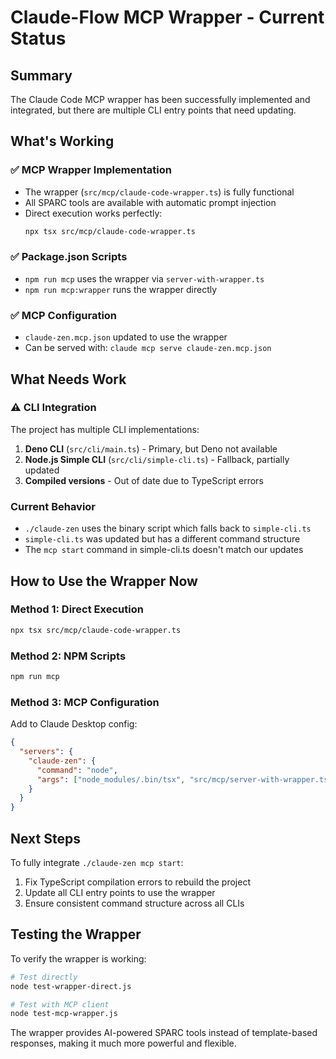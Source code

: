 # Claude-Flow MCP Wrapper - Current Status

## Summary

The Claude Code MCP wrapper has been successfully implemented and integrated, but there are multiple CLI entry points that need updating.

## What's Working

### ✅ MCP Wrapper Implementation
- The wrapper (`src/mcp/claude-code-wrapper.ts`) is fully functional
- All SPARC tools are available with automatic prompt injection
- Direct execution works perfectly:
  ```bash
  npx tsx src/mcp/claude-code-wrapper.ts
  ```

### ✅ Package.json Scripts
- `npm run mcp` uses the wrapper via `server-with-wrapper.ts`
- `npm run mcp:wrapper` runs the wrapper directly

### ✅ MCP Configuration
- `claude-zen.mcp.json` updated to use the wrapper
- Can be served with: `claude mcp serve claude-zen.mcp.json`

## What Needs Work

### ⚠️ CLI Integration
The project has multiple CLI implementations:
1. **Deno CLI** (`src/cli/main.ts`) - Primary, but Deno not available
2. **Node.js Simple CLI** (`src/cli/simple-cli.ts`) - Fallback, partially updated
3. **Compiled versions** - Out of date due to TypeScript errors

### Current Behavior
- `./claude-zen` uses the binary script which falls back to `simple-cli.ts`
- `simple-cli.ts` was updated but has a different command structure
- The `mcp start` command in simple-cli.ts doesn't match our updates

## How to Use the Wrapper Now

### Method 1: Direct Execution
```bash
npx tsx src/mcp/claude-code-wrapper.ts
```

### Method 2: NPM Scripts
```bash
npm run mcp
```

### Method 3: MCP Configuration
Add to Claude Desktop config:
```json
{
  "servers": {
    "claude-zen": {
      "command": "node",
      "args": ["node_modules/.bin/tsx", "src/mcp/server-with-wrapper.ts"]
    }
  }
}
```

## Next Steps

To fully integrate `./claude-zen mcp start`:
1. Fix TypeScript compilation errors to rebuild the project
2. Update all CLI entry points to use the wrapper
3. Ensure consistent command structure across all CLIs

## Testing the Wrapper

To verify the wrapper is working:
```bash
# Test directly
node test-wrapper-direct.js

# Test with MCP client
node test-mcp-wrapper.js
```

The wrapper provides AI-powered SPARC tools instead of template-based responses, making it much more powerful and flexible.